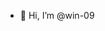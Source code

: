 - 👋 Hi, I’m @win-09


<!---
win-09/win-09 is a ✨ special ✨ repository because its `README.md` (this file) appears on your GitHub profile.
You can click the Preview link to take a look at your changes.
--->
